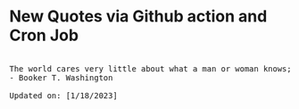 # New Quotes via Github action and Cron Job

<pre>
<!-- #quote -->
The world cares very little about what a man or woman knows; it is what a man or woman is able to do that counts.
- Booker T. Washington

Updated on: [1/18/2023]
<!-- #quoteEnd -->
</pre>
